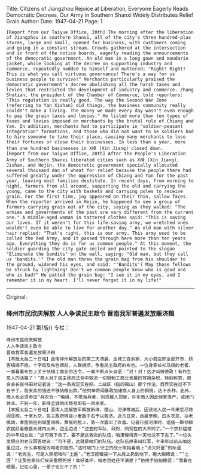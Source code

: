 Title: Citizens of Jiangzhou Rejoice at Liberation, Everyone Eagerly Reads Democratic Decrees, Our Army in Southern Shanxi Widely Distributes Relief Grain
Author:
Date: 1947-04-21
Page: 1

    [Report from our Taiyue Office, 20th] The morning after the liberation of Jiangzhou in southern Shanxi, all of the city's three hundred-plus stores, large and small, opened for business, with customers coming and going in a constant stream. Crowds gathered at the intersection and in front of the notice boards, eagerly reading the announcements of the democratic government. An old man in a long gown and mandarin jacket, while looking at the decree on supporting industry and commerce, repeatedly nodded to himself and muttered: "Right! Right! This is what you call virtuous governance! There's a way for us business people to survive!" Merchants particularly praised the democratic government's decree abolishing all the harsh taxes and levies that restricted the development of industry and commerce. Zhang Shutian, the president of the Chamber of Commerce, told reporters: "This regulation is really good. The way the Second War Zone (referring to Yan Xishan) did things, the business community really couldn't make a living. The money we made every day wasn't even enough to pay the grain taxes and levies." He listed more than ten types of taxes and levies imposed on merchants by the brutal rule of Chiang and Yan. In addition, merchants had to participate in "soldier-peasant integration" formations, and those who did not want to be soldiers had to hire someone to take their place, causing many merchants to lose their fortunes or close their businesses. In less than a year, more than one hundred businesses in X绛 (Xin Jiang) closed down.
    [Report from our Taiyue Office, 20th] After the People's Liberation Army of Southern Shanxi liberated cities such as X绛 (Xin Jiang), Jishan, and Hejin, the democratic government specially allocated several thousand dan of wheat for relief because the people there had suffered greatly under the oppression of Chiang and Yan for the past year, leaving most families destitute. In recent days, from morning to night, farmers from all around, supporting the old and carrying the young, came to the city with baskets and carrying poles to receive grain. For the first time, joy appeared on their thin, sallow faces. When the reporter arrived in Hejin, he happened to see a group of farmers carrying grain out of the city, saying as they walked: "The armies and governments of the past are very different from the current one." A middle-aged woman in tattered clothes said: "This is saving our lives. If it weren't for this life-saving army, we wretched ones wouldn't even be able to live for another day." An old man with silver hair replied: "That's right, this is our army. This army used to be called the Red Army, and it passed through here more than ten years ago. Everything they do is for us common people." At this moment, the soldier guarding the city gate smiled and pointed to the slogan "Eliminate the bandits" on the wall, saying: "Old man, but they call us 'bandits.'" The old man threw the grain bag from his shoulder to the ground, widened his eyes, and said: "'Bandits'? May those fellows be struck by lightning! Don't we common people know who is good and who is bad?" He patted the grain bag: "I see it in my eyes, and I remember it in my heart. I'll never forget it in my life!"



<hr /> 

Original: 


### 绛州市民欣庆解放  人人争读民主政令  晋南我军普遍发放赈济粮

1947-04-21
第1版()
专栏：

    绛州市民欣庆解放
    人人争读民主政令
    晋南我军普遍发放赈济粮
    【本报太岳二十日电】晋南绛州解放后的第二天清晨，全城三百余家，大小商店即全部开市，顾客络绎不绝。十字街及布告牌前，人群拥挤，争看民主政府的布告。一位身穿长衫马褂的老者，一面看着布告上关于扶植工商业的法令，一面不断点头自语：“对！对！这才叫做德政！有作生意人的活路了！”商人对于民主政府法令中取消一切限制工商业发展的苛捐杂税，特别称赞，商会会长张书田对记者说：“这一条规定实在好。二战区（指阎锡山）那个作法，商界实在过不下日子了。每天卖的钱还不够纳粮出款。”他列举蒋阎暴政加诸商人身上的捐税，达十余种。此外，商人也必须参加“兵农合一”编组，不愿当兵者，则须雇人顶替，许多商人因此倾家荡产，或闭门休业。不到一年，新绛全城倒闭商号即有一百余家。
    【本报太岳二十日电】晋南人民解放军解放新绛、稷山、河津等城后，因该地人民一年来受尽蒋阎压榨，十室九空，民主政府特拨小麦数千石予以救济。近几日来，自晨至晚，四乡农民，扶老携幼，拿筐挑担到城里领粮。黄瘦的脸上，第一次露出了欢喜。记者行抵河津时，适值一群领粮农民扛着粮食从城内出来，边走边说：“过去的军队、政府，同现在的大不同了。”一个衣衫褴褛的中年妇女说：“这可救下命了。要不是这救命的队伍，咱凄惶得连一天也活不下去了。”一位头发银白的老汉回答她说：“可不是，这就是咱们的队伍。这队伍原来叫红军，十来年以前从咱这里过过。什么事都是为咱老百姓的。”这时城门上守卫的战士笑指着墙上“消灭奸匪”的标语说：“老先生，可是人家把咱叫‘土匪’。”老汉把粮袋一下从肩上扔到地下，瞪大眼睛说：“‘土匪’？让那些家伙们挨天雷劈死吧！谁好谁坏，咱老百姓还不清楚？”他用手拍拍粮袋：“我看在眼里，记在心里，一辈子也忘不了的！”
